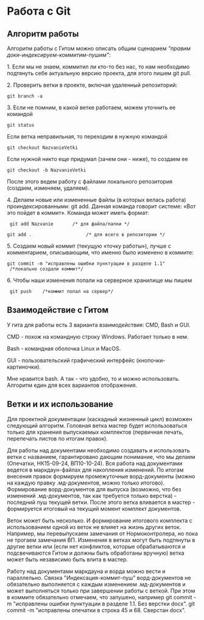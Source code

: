 # Работа с Git

## Алгоритм работы 

Алгоритм работы с Гитом можно описать общим сценарием *"правим доки-индексируем-коммитим-пушим"*:

1\.  Если мы не знаем, коммитил ли кто-то без нас, то нам необходимо
    подтянуть себе актуальную версию проекта, для этого пишем git pull.

2\.  Проверить ветки в проекте, включая удаленный репозиторий:

``` git branch -a ```

3\.  Если не помним, в какой ветке работаем, можем уточнить ее командой

``` git status ```

Если ветка неправильная, то переходим в нужную командой

```git checkout NazvanieVetki```

Если нужной никто еще придумал (зачем они - ниже), то создаем ее

```git checkout -b NazvanieVetki```

После этого ведем работу с файлами локального репозитория (создаем, изменяем, удаляем).

4\.  Делаем новые или измененные файлы (в которых велась работа)
    проиндексированными: git add. Данная команда говорит системе: «Вот
    это пойдет в коммит». Команда может иметь формат:

``` git add Nazvanie       /* для файла/папки */```

```git add .                    /* для всего в репозитории */```

5\.  Создаем новый коммит (текущую «точку работы»), лучше с комментарием,
    описывающим, что именно было изменено в коммите:

```git commit -m "исправлены ошибки пунктуации в разделе 1.1"   /*локально создали коммит*/```

6\.  Чтобы наши изменения попали на серверное хранилище мы пишем

``` git push    /*коммит попал на сервер*/```

## Взаимодействие с Гитом 

У гита для работы есть 3 варианта взаимодействия: CMD, Bash и GUI.

CMD - похож на командную строку Windows. Работает только в нем.

Bash - командная оболочка Linux и MacOS.

GUI - пользовательский графический интерфейс (кнопочки-картиночки).

Мне нравится bash. А так - что удобно, то и можно использовать. Алгоритм
един для всех вариантов отображения.

## Ветки и их использование 

Для проектной документации (каскадный жизненный цикл) возможен следующий алгоритм.
Головная ветка мастер будет использоваться только для хранения выпускаемых комплектов (первичная печать, перепечать листов по
итогам правок).

Для работы над документами необходимо создавать и использовать ветки с
названием, гарантировано дающим понимание, что мы делаем (Опечатки,
НК15-09-24, ВП10-10-24). Вся работа над документами ведется в
маркдаун-файлах для накопления изменений. По итогам внесения правок
формируем промежуточные ворд-документы (можно на каждую правку
.мд-документов, можно только итогово). Формирование ворд-документов для
выпуска (возможно, что без изменений .мд-документов, так как требуется
только верстка) - последний пуш текущей ветки.
После этого ветка вливается в мастер - формируется итоговый на текущий
момент комплект документов.

Веток может быть несколько. И формирование итогового комплекта с
использованием одной из веток не влияет на жизнь других веток.
Например, мы перевыпускаем замечания от Нормоконтролера, но пока не трогаем
замечания ВП. 
Изменения в ветках могут быть подтянуты в другие ветки
или (если нет конфликтов, которые обрабатываются и подсвечиваются Гитом
и должны быть обработаны вручную) ветка может быть независимо быть влита
в мастер.

Работу над документами маркдауна и ворда можно вести и параллельно.
Связка "Индексация-коммит-пуш" ворд-документов не обязательно выполняется с
каждым изменением .мд-документов и может выполняться только при
завершении работы с веткой. При этом в коммите обязательно отмечаем, что
запушено, например git commit -m "исправлены ошибки пунктуации в
разделе 1.1. Без верстки docx". git commit -m "исправлены опечатки в
строка 45 и 68. Сверстан docx".   